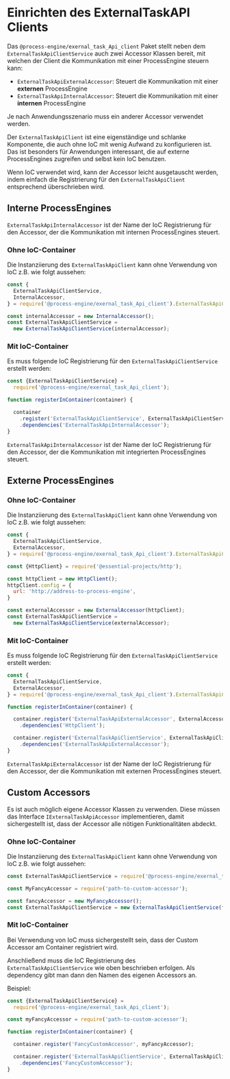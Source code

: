 # Einrichten des ExternalTaskAPI Clients

Das `@process-engine/exernal_task_Api_client` Paket stellt neben
dem `ExternalTaskApiClientService` auch zwei Accessor Klassen bereit, mit welchen
der Client die Kommunikation mit einer ProcessEngine steuern kann:
- `ExternalTaskApiExternalAccessor`: Steuert die Kommunikation mit einer
  **externen** ProcessEngine
- `ExternalTaskApiInternalAccessor`: Steuert die Kommunikation mit einer
  **internen** ProcessEngine

Je nach Anwendungsszenario muss ein anderer Accessor verwendet werden.

Der `ExternalTaskApiClient` ist eine eigenständige und schlanke Komponente, die
auch ohne IoC mit wenig Aufwand zu konfigurieren ist.
Das ist besonders für Anwendungen interessant, die auf externe
ProcessEngines zugreifen und selbst kein IoC benutzen.

Wenn IoC verwendet wird, kann der Accessor leicht ausgetauscht werden, indem
einfach die Registrierung für den `ExternalTaskApiClient` entsprechend
überschrieben wird.

## Interne ProcessEngines

`ExternalTaskApiInternalAccessor` ist der Name der IoC Registrierung für den
Accessor, der die Kommunikation mit internen ProcessEngines steuert.

### Ohne IoC-Container

Die Instanziierung des `ExternalTaskApiClient` kann ohne Verwendung von IoC z.B.
wie folgt aussehen:

```js
const {
  ExternalTaskApiClientService,
  InternalAccessor,
} = require('@process-engine/exernal_task_Api_client').ExternalTaskApiClientService;

const internalAccessor = new InternalAccessor();
const ExternalTaskApiClientService =
  new ExternalTaskApiClientService(internalAccessor);
```

### Mit IoC-Container

Es muss folgende IoC Registrierung für den `ExternalTaskApiClientService`
erstellt werden:

```js
const {ExternalTaskApiClientService} =
  require('@process-engine/exernal_task_Api_client');

function registerInContainer(container) {

  container
    .register('ExternalTaskApiClientService', ExternalTaskApiClientService)
    .dependencies('ExternalTaskApiInternalAccessor');
}
```

`ExternalTaskApiInternalAccessor` ist der Name der IoC Registrierung für den
Accessor, der die Kommunikation mit integrierten ProcessEngines steuert.

## Externe ProcessEngines

### Ohne IoC-Container

Die Instanziierung des `ExternalTaskApiClient` kann ohne Verwendung von IoC z.B.
wie folgt aussehen:

```js
const {
  ExternalTaskApiClientService,
  ExternalAccessor,
} = require('@process-engine/exernal_task_Api_client').ExternalTaskApiClientService;

const {HttpClient} = require('@essential-projects/http');

const httpClient = new HttpClient();
httpClient.config = {
  url: 'http://address-to-process-engine',
}

const externalAccessor = new ExternalAccessor(httpClient);
const ExternalTaskApiClientService =
  new ExternalTaskApiClientService(externalAccessor);
```

### Mit IoC-Container

Es muss folgende IoC Registrierung für den `ExternalTaskApiClientService`
erstellt werden:

```js
const {
  ExternalTaskApiClientService,
  ExternalAccessor,
} = require('@process-engine/exernal_task_Api_client').ExternalTaskApiClientService;

function registerInContainer(container) {

  container.register('ExternalTaskApiExternalAccessor', ExternalAccessor)
    .dependencies('HttpClient');

  container.register('ExternalTaskApiClientService', ExternalTaskApiClientService)
    .dependencies('ExternalTaskApiExternalAccessor');
}
```

`ExternalTaskApiExternalAccessor` ist der Name der IoC Registrierung für den
Accessor, der die Kommunikation mit externen ProcessEngines steuert.

## Custom Accessors

Es ist auch möglich eigene Accessor Klassen zu verwenden.
Diese müssen das Interface `IExternalTaskApiAccessor` implementieren, damit
sichergestellt ist, dass der Accessor alle nötigen Funktionalitäten abdeckt.

### Ohne IoC-Container

Die Instanziierung des `ExternalTaskApiClient` kann ohne Verwendung von IoC z.B.
wie folgt aussehen:

```js
const ExternalTaskApiClientService = require('@process-engine/exernal_task_Api_client').ExternalTaskApiClientService;

const MyFancyAccessor = require('path-to-custom-accessor');

const fancyAccessor = new MyFancyAccessor();
const ExternalTaskApiClientService = new ExternalTaskApiClientService(fancyAccessor);
```

### Mit IoC-Container

Bei Verwendung von IoC muss sichergestellt sein, dass der Custom Accessor am
Container registriert wird.

Anschließend muss die IoC Registrierung des `ExternalTaskApiClientService`
wie oben beschrieben erfolgen. Als dependency gibt man dann den Namen des
eigenen Accessors an.

Beispiel:

```js
const {ExternalTaskApiClientService} =
  require('@process-engine/exernal_task_Api_client');

const myFancyAccessor = require('path-to-custom-accessor');

function registerInContainer(container) {

  container.register('FancyCustomAccessor', myFancyAccessor);

  container.register('ExternalTaskApiClientService', ExternalTaskApiClientService)
    .dependencies('FancyCustomAccessor');
}
```
